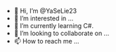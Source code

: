 - 👋 Hi, I’m @YaSeLie23
- 👀 I’m interested in ...
- 🌱 I’m currently learning C#.
- 💞️ I’m looking to collaborate on ...
- 📫 How to reach me ...

<!---
YaSeLie23/YaSeLie23 is a ✨ special ✨ repository because its `README.md` (this file) appears on your GitHub profile.
You can click the Preview link to take a look at your changes.
--->
